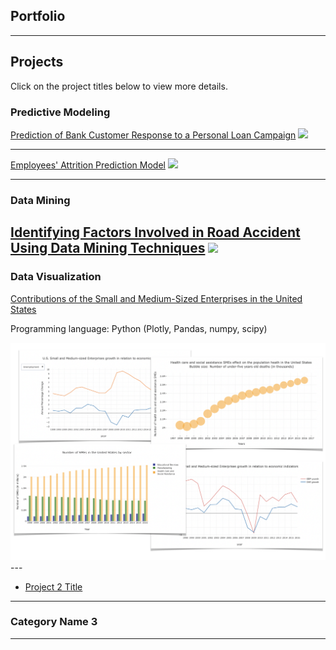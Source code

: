 ## Portfolio

---

## Projects 

Click on the project titles below to view more details.


### Predictive Modeling  

[Prediction of Bank Customer Response to a Personal Loan Campaign](/sample_page)
<img src="images/dummy_thumbnail.jpg?raw=true"/>

---
[Employees' Attrition Prediction Model](/pdf/sample_presentation.pdf)
<img src="images/dummy_thumbnail.jpg?raw=true"/>

---

### Data Mining 

[Identifying Factors Involved in Road Accident Using Data Mining Techniques](/)
<img src="images/dummy_thumbnail.jpg?raw=true"/>
---

### Data Visualization 

[Contributions of the Small and Medium-Sized Enterprises in the United States](/SME_page)

Programming language: Python (Plotly, Pandas, numpy, scipy)

<img src="images/charts overview.png?raw=true"/>
---


- [Project 2 Title](http://example.com/)

---

### Category Name 3


---
<!-- <p style="font-size:11px">Page template forked from <a href="https://github.com/evanca/quick-portfolio">evanca</a></p> -->
<!-- Remove above link if you don't want to attibute -->
